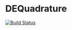 # DEQuadrature

[![Build Status](https://travis-ci.org/MikaelSlevinsky/DEQuadrature.jl.svg?branch=master)](https://travis-ci.org/MikaelSlevinsky/DEQuadrature.jl)
